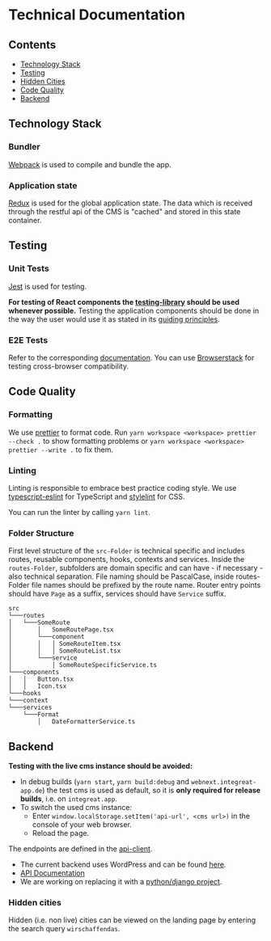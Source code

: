 # Technical Documentation

## Contents

- [Technology Stack](#technology-stack)
- [Testing](#testing)
- [Hidden Cities](#hidden-cities)
- [Code Quality](#code-quality)
- [Backend](#backend)

## Technology Stack

### Bundler

[Webpack](https://webpack.github.io/) is used to compile and bundle the app.

### Application state

[Redux](http://redux.js.org/) is used for the global application state.
The data which is received through the restful api of the CMS is "cached" and stored in this state container.

## Testing

### Unit Tests

[Jest](https://facebook.github.io/jest/) is used for testing.

**For testing of React components the [testing-library](https://testing-library.com) should be used whenever possible.**
Testing the application components should be done in the way the user would use it as stated in its [guiding principles](https://testing-library.com/docs/guiding-principles).

### E2E Tests

Refer to the corresponding [documentation](../../docs/e2e-tests.md).
You can use [Browserstack](https://www.browserstack.com) for testing cross-browser compatibility.

## Code Quality

### Formatting

We use [prettier](https://prettier.io) to format code.
Run `yarn workspace <workspace> prettier --check .` to show formatting problems or `yarn workspace <workspace> prettier --write .` to fix them.

### Linting

Linting is responsible to embrace best practice coding style.
We use [typescript-eslint](https://github.com/typescript-eslint/typescript-eslint) for TypeScript and [stylelint](https://stylelint.io/) for CSS.

You can run the linter by calling `yarn lint`.

### Folder Structure

First level structure of the `src-Folder` is technical specific and includes routes, reusable components, hooks, contexts and services.
Inside the `routes-Folder`, subfolders are domain specific and can have - if necessary - also technical separation.
File naming should be PascalCase, inside routes-Folder file names should be prefixed by the route name.
Router entry points should have `Page` as a suffix, services should have `Service` suffix.
```
src
└───routes
│   └───SomeRoute 
│       │   SomeRoutePage.tsx
│       └───component
│       │   │ SomeRouteItem.tsx
│       │   │ SomeRouteList.tsx
│       └───service
│           │ SomeRouteSpecificService.ts
└───components
│   │   Button.tsx
│   │   Icon.tsx
└───hooks
└───context
└───services
    └───Format
        │   DateFormatterService.ts
```

## Backend

**Testing with the live cms instance should be avoided:**

- In debug builds (`yarn start`, `yarn build:debug` and `webnext.integreat-app.de`) the test cms is used as default, so it is **only required for release builds**, i.e. on `integreat.app`.
- To switch the used cms instance:
  - Enter `window.localStorage.setItem('api-url', <cms url>)` in the console of your web browser.
  - Reload the page.

The endpoints are defined in the [api-client](../../api-client).

- The current backend uses WordPress and can be found [here](https://github.com/Integreat/cms).
- [API Documentation](https://github.com/Integreat/cms/wiki/REST-APIv3-Documentation)
- We are working on replacing it with a [python/django project](https://github.com/Integreat/cms-django).

### Hidden cities

Hidden (i.e. non live) cities can be viewed on the landing page by entering the search query `wirschaffendas`.
